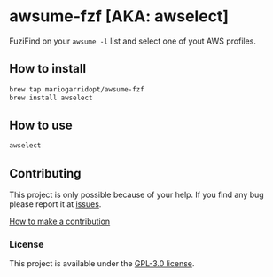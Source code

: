 # awsume-fzf [AKA: awselect]

FuziFind on your `awsume -l` list and select one of yout AWS profiles.

## How to install

```bash
brew tap mariogarridopt/awsume-fzf
brew install awselect
```

## How to use

```bash
awselect
```

## Contributing

This project is only possible because of your help.
If you find any bug please report it at [issues](https://github.com/mariogarridopt/homebrew-awsume-fzf/issues).

[How to make a contribution](CONTRIBUTING.md)

### License

This project is available under the [GPL-3.0 license](LICENSE).


